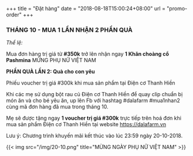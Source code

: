 +++
title = "Đặt hàng"
date = "2018-08-18T15:00:24+08:00"
url = "promo-order"
+++

### THÁNG 10 - MUA 1 LẦN NHẬN 2 PHẦN QUÀ

_Thể lệ:_

Mua đơn hàng trị giá từ **#350k** trở lên nhận ngay **1 Khăn choàng cổ Pashmina** MỪNG PHỤ NỮ VIỆT NAM

**PHẦN QUÀ LẦN 2:  Quà cho con yêu** 

Phiếu voucher trị giá #300k khi mua sản phẩm tại Điện cơ Thanh Hiền

Khi các mẹ sử dụng bột rau củ Điện cơ Thanh Hiền để quay clip chuẩn bị món ăn và cho bé yêu ăn, up lên Fb với hashtag #dalafarm #mua1nhan2  cùng mã đơn hàng đã mua trong tháng 10. 

Mẹ sẽ được tặng ngay **1 voucher trị giá #300k** trực tiếp trên hoá đơn khi mua sản phẩm Điện cơ Thanh Hiền tại website https://dalafarm.vn

Lưu ý: Chương trình khuyến mãi kết thúc vào lúc 23:59 ngày 20-10-2018.

{{< img src="/img/20-10.png" title="MỪNG NGÀY PHỤ NỮ VIỆT NAM" >}}
